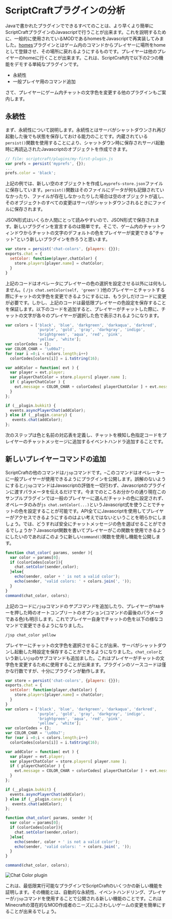 # ScriptCraftプラグインの分析

Javaで書かれたプラグインでできるすべてのことは、より早くより簡単にScriptCraftプラグインのJavascriptで行うことが出来ます。これを説明するために、一般的に使用されているMODであるhomesをJavascriptで再実装してみました。[homes][homes]プラグインとはゲーム内のコマンドからプレイヤーに場所をhomeとして登録させ、その場所に戻れるようにするものです。プレイヤーは他のプレイヤーのhomeに行くことが出来ます。これは、ScriptCraft内で以下の2つの機能をデモする単純なプラグインです。

 * 永続性
 * 一般プレイヤ用のコマンド追加

[homes]:  /src/main/js/plugins/homes/homes.js

さて、プレイヤーにゲーム内チャットの文字色を変更する他のプラグインもご案内します。

## 永続性
まず、永続性について説明します。永続性とはサーバがシャットダウンされ再び起動した後でも状態を保存しておける能力のことです。内蔵されている`persist()`関数を使用することにより、シャットダウン時に保存されサーバ起動時に再読込されたJavascriptのオブジェクトを作成できます。

```javascript
// file: scriptcraft/plugins/my-first-plugin.js
var prefs = persist('myprefs', {});
...
prefs.color = 'black';
```

上記の例では、新しい空のオブジェクトを作成し`myprefs-store.json`ファイルに保存しています。`persist()`関数はそのファイルにデータが何も記録されていなかったり、ファイルが存在しなかったりした場合は空のオブジェクトが返し、そのオブジェクトのすべての変更はサーバがシャットダウンされるときにファイルに保存されます。

JSON形式はいくらか人間にとって読みやすいので、JSON形式で保存されます。新しいプラグインを宣言するのは簡単です。そこで、ゲーム内のチャットウィンドウからチャットの文字のデフォルトの色をプレイヤーが変更できる"チャット"という新しいプラグインを作ろうと思います。

```javascript
var store = persist('chat-colors', {players: {}});
exports.chat = { 
  setColor: function(player,chatColor) { 
    store.players[player.name] = chatColor;
  }
}
```

上記のコードはオペレータにプレイヤーの色の選択を設定させる以外には何もしません。( `/js chat.setColor(self, 'green')` )他のプレイヤーとチャットする際にチャットの文字色を変更できるようにするには、もう少しだけコードに変更が必要です。しかし、上記のコードは最低限プレイヤーの色設定を保存することを保証します。以下のコードを追加すると、プレイヤーがチャットした際に、チャットの文字が各々のプレイヤーが選択した色で表示されるようになります。

```javascript
var colors = ['black', 'blue', 'darkgreen', 'darkaqua', 'darkred',
              'purple', 'gold', 'gray', 'darkgray', 'indigo',
              'brightgreen', 'aqua', 'red', 'pink',
              'yellow', 'white'];
var colorCodes = {};
var COLOR_CHAR = '\u00a7';
for (var i =0;i < colors.length;i++) 
  colorCodes[colors[i]] = i.toString(16);

var addColor = function( evt ) {
  var player = evt.player;
  var playerChatColor = store.players[ player.name ];
  if ( playerChatColor ) {
    evt.message = COLOR_CHAR + colorCodes[ playerChatColor ] + evt.message;
  }
};

if (__plugin.bukkit) {
  events.asyncPlayerChat(addColor);
} else if (__plugin.canary) {
   events.chat(addColor);
};
```

次のステップは色と名前の対応表を定義し、チャットを検知し色指定コードをプレイヤーのチャットメッセージに追加するイベントハンドラ追加することです。

## 新しいプレイヤーコマンドの追加
ScriptCraftの他のコマンドは`/jsp`コマンドです。&ndash;このコマンドはオペレーターに一般プレイヤーが使用できるようにプラグインを公開します。誤解のないようにすると`/jsp`コマンドはJavascriptの評価を一切行わず、Javascriptのプラグインに渡すパラメータを伝えるだけです。今までのところお分かりの通り現在このサンプルプラグインでは一般のプレイヤーに選んだチャットの色に設定されず、オペレータのみが`js chat.setColor(...)`というJavascript式を使うことでチャットの色を設定することが可能です。API全てにJavascriptを使用してプレイヤーがアクセスできるようにするのはよい考えではないということを明らかにしましょう。では、どうすれば安全にチャットメッセージの色を選ばせることができるでしょうか？Javascript関数を書いてプレイヤーがこの関数を使用できるようにしたいのであればこのように新しい`command()`関数を使用し機能を公開します。

```javascript
function chat_color( params, sender ){
  var color = params[0];
  if (colorCodes[color]){
    chat.setColor(sender,color);
  }else{
    echo(sender, color + ' is not a valid color');
    echo(sender, 'valid colors: ' + colors.join(', '));
  }
}
command(chat_color, colors);
```

上記のコードに`/jsp`コマンドの*サブコマンド*を追加したり、プレイヤーが`TAB`キーを押した時のオートコンプリートのオプション(コマンドの最後のパラメータである色)も明示します。これでプレイヤー自身でチャットの色を以下の様なコマンドで変更できるようになりました。

    /jsp chat_color yellow

プレイヤーにチャットの文字色を選択させることが出来、サーバがシャットダウンし起動した時設定を保存することができるようになりました。`chat_color`という新しい`jsp`のサブコマンドも追加ました。これはプレイヤーがチャットの文字色を変更するために使用することが出来ます。プラグインのソースコードは僅かな行数ですが、十分にプラグインが動作します。

```javascript
var store = persist('chat-colors', {players: {}});
exports.chat = { 
  setColor: function(player,chatColor) { 
    store.players[player.name] = chatColor;
  }
}
var colors = ['black', 'blue', 'darkgreen', 'darkaqua', 'darkred',
              'purple', 'gold', 'gray', 'darkgray', 'indigo',
              'brightgreen', 'aqua', 'red', 'pink',
              'yellow', 'white'];
var colorCodes = {};
var COLOR_CHAR = '\u00a7';
for (var i =0;i < colors.length;i++) 
  colorCodes[colors[i]] = i.toString(16);

var addColor = function( evt ) {
  var player = evt.player;
  var playerChatColor = store.players[ player.name ];
  if ( playerChatColor ) {
    evt.message = COLOR_CHAR + colorCodes[ playerChatColor ] + evt.message;
  }
};

if (__plugin.bukkit) {
  events.asyncPlayerChat(addColor);
} else if (__plugin.canary) {
   events.chat(addColor);
};

function chat_color( params, sender ){
  var color = params[0];
  if (colorCodes[color]){
    chat.setColor(sender,color);
  }else{
    echo(sender, color + ' is not a valid color');
    echo(sender, 'valid colors: ' + colors.join(', '));
  }
}

command(chat_color, colors);
```
    
![Chat Color plugin][1]

これは、最低限実行可能なプラグインでScriptCraftのいくつかの新しい機能を証明します。その機能とは、自動的な永続性、イベントハンドリング、プレイヤーが`/jsp`コマンドを使用することで公開される新しい機能のことです。これはMinecraftの潜在的なMOD作成者のニーズにふさわしいゲームの変更を簡単にすることが出来るでしょう。



[1]: ../img/scriptcraft-chat-color.png

